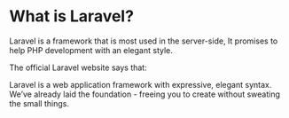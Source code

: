 # What is Laravel?
Laravel is a framework that is most used in the server-side, It promises to help PHP development with an elegant style.

The official Laravel website says that:

Laravel is a web application framework with expressive, elegant syntax. We’ve already laid the foundation - freeing you to create without sweating the small things.
